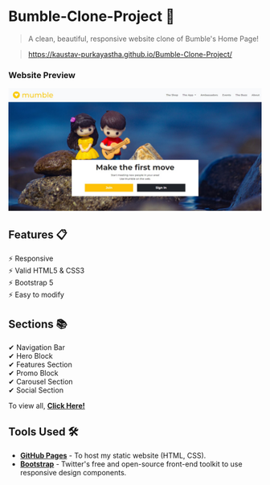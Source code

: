 # Bumble-Clone-Project 💛

> A clean, beautiful, responsive website clone of Bumble's Home Page!

> https://kaustav-purkayastha.github.io/Bumble-Clone-Project/

### Website Preview

<p align="center">
    <kbd>
        <a href="https://kaustav-purkayastha.github.io/Bumble-Clone-Project/" target="_blank"><img src="images/Website Preview.jpg">
        </a>
    </kbd>
</p>

## Features 📋

⚡ Responsive\
⚡ Valid HTML5 & CSS3\
⚡ Bootstrap 5\
⚡ Easy to modify

## Sections 📚

✔ Navigation Bar\
✔ Hero Block\
✔ Features Section\
✔ Promo Block\
✔ Carousel Section\
✔ Social Section

To view all, **[Click Here!](https://kaustav-purkayastha.github.io/Bumble-Clone-Project/)**

## Tools Used 🛠️

* [<b>GitHub Pages</b>](https://pages.github.com/) - To host my static website (HTML, CSS).
* [<b>Bootstrap</b>](https://getbootstrap.com/) - Twitter's free and open-source front-end toolkit to use responsive design components.
